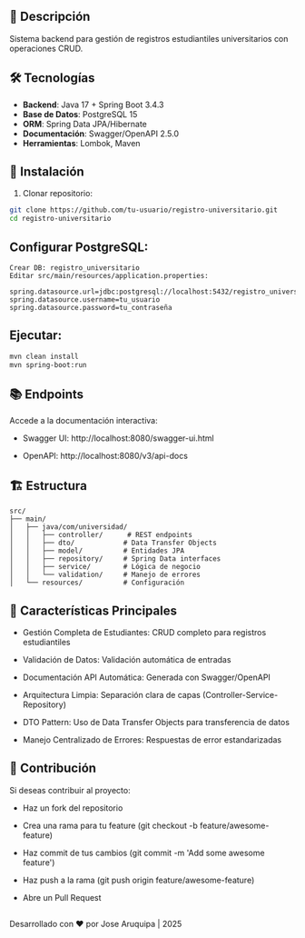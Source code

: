 ## 📌 Descripción
Sistema backend para gestión de registros estudiantiles universitarios con operaciones CRUD.

## 🛠 Tecnologías
- **Backend**: Java 17 + Spring Boot 3.4.3
- **Base de Datos**: PostgreSQL 15
- **ORM**: Spring Data JPA/Hibernate
- **Documentación**: Swagger/OpenAPI 2.5.0
- **Herramientas**: Lombok, Maven

## 🚀 Instalación
1. Clonar repositorio:
```bash
git clone https://github.com/tu-usuario/registro-universitario.git
cd registro-universitario
```

## Configurar PostgreSQL:

```
Crear DB: registro_universitario
Editar src/main/resources/application.properties:

spring.datasource.url=jdbc:postgresql://localhost:5432/registro_universitario
spring.datasource.username=tu_usuario
spring.datasource.password=tu_contraseña
```

## Ejecutar:

```bash
mvn clean install
mvn spring-boot:run
```

## 📚 Endpoints

Accede a la documentación interactiva:

-  Swagger UI: http://localhost:8080/swagger-ui.html

-  OpenAPI: http://localhost:8080/v3/api-docs

## 🏗 Estructura

```
src/
├── main/
│   ├── java/com/universidad/
│   │   ├── controller/      # REST endpoints
│   │   ├── dto/            # Data Transfer Objects  
│   │   ├── model/          # Entidades JPA
│   │   ├── repository/     # Spring Data interfaces
│   │   ├── service/        # Lógica de negocio
│   │   └── validation/     # Manejo de errores
│   └── resources/          # Configuración
```

## 🌟 Características Principales

- Gestión Completa de Estudiantes: CRUD completo para registros estudiantiles

- Validación de Datos: Validación automática de entradas

- Documentación API Automática: Generada con Swagger/OpenAPI

- Arquitectura Limpia: Separación clara de capas (Controller-Service-Repository)

- DTO Pattern: Uso de Data Transfer Objects para transferencia de datos

- Manejo Centralizado de Errores: Respuestas de error estandarizadas

## 🤝 Contribución
Si deseas contribuir al proyecto:

- Haz un fork del repositorio

- Crea una rama para tu feature (git checkout -b feature/awesome-feature)

- Haz commit de tus cambios (git commit -m 'Add some awesome feature')

- Haz push a la rama (git push origin feature/awesome-feature)

- Abre un Pull Request

## 

Desarrollado con ❤️ por Jose Aruquipa | 2025
